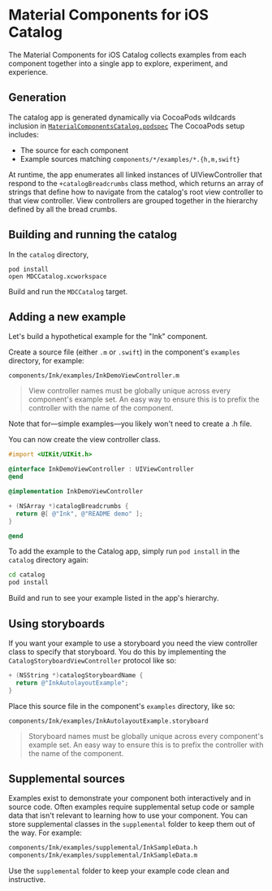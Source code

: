 # Material Components for iOS Catalog

The Material Components for iOS Catalog collects examples from each component together into a single
app to explore, experiment, and experience.

## Generation

The catalog app is generated dynamically via CocoaPods wildcards inclusion in
[`MaterialComponentsCatalog.podspec`](../MaterialComponentsCatalog.podspec) The CocoaPods setup
includes:

- The source for each component
- Example sources matching `components/*/examples/*.{h,m,swift}`

At runtime, the app enumerates all linked instances of UIViewController that respond to the
`+catalogBreadcrumbs` class method, which returns an array of strings that define how to navigate
from the catalog's root view controller to that view controller. View controllers are grouped
together in the hierarchy defined by all the bread crumbs.

## Building and running the catalog

In the `catalog` directory,

    pod install
    open MDCCatalog.xcworkspace

Build and run the `MDCCatalog` target.

## Adding a new example

Let's build a hypothetical example for the "Ink" component.

Create a source file (either `.m` or `.swift`) in the component's `examples` directory, for example:

    components/Ink/examples/InkDemoViewController.m

> View controller names must be globally unique across every component's example set. An easy way
> to ensure this is to prefix the controller with the name of the component.

Note that for—simple examples—you likely won't need to create a .h file.

You can now create the view controller class.

```objective-c
#import <UIKit/UIKit.h>

@interface InkDemoViewController : UIViewController
@end

@implementation InkDemoViewController

+ (NSArray *)catalogBreadcrumbs {
  return @[ @"Ink", @"README demo" ];
}

@end
```

To add the example to the Catalog app, simply run `pod install` in the `catalog` directory again:

```bash
cd catalog
pod install
```

Build and run to see your example listed in the app's hierarchy.

## Using storyboards

If you want your example to use a storyboard you need the view controller class to specify that
storyboard. You do this by implementing the `CatalogStoryboardViewController` protocol like so:

```objective-c
+ (NSString *)catalogStoryboardName {
  return @"InkAutolayoutExample";
}
```

Place this source file in the component's `examples` directory, like so:

    components/Ink/examples/InkAutolayoutExample.storyboard

> Storyboard names must be globally unique across every component's example set. An easy way
> to ensure this is to prefix the controller with the name of the component.

## Supplemental sources

Examples exist to demonstrate your component both interactively and in source code. Often examples
require supplemental setup code or sample data that isn't relevant to learning how to use your
component. You can store supplemental classes in the `supplemental` folder to keep them out of the
way. For example:

```bash
components/Ink/examples/supplemental/InkSampleData.h
components/Ink/examples/supplemental/InkSampleData.m
```

Use the `supplemental` folder to keep your example code clean and instructive.
